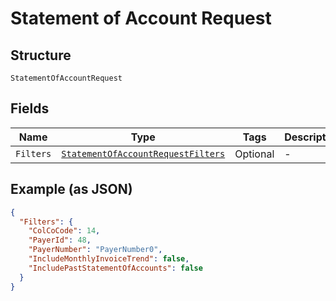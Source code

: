 
# Statement of Account Request

## Structure

`StatementOfAccountRequest`

## Fields

| Name | Type | Tags | Description |
|  --- | --- | --- | --- |
| `Filters` | [`StatementOfAccountRequestFilters`](../../doc/models/statement-of-account-request-filters.md) | Optional | - |

## Example (as JSON)

```json
{
  "Filters": {
    "ColCoCode": 14,
    "PayerId": 48,
    "PayerNumber": "PayerNumber0",
    "IncludeMonthlyInvoiceTrend": false,
    "IncludePastStatementOfAccounts": false
  }
}
```

